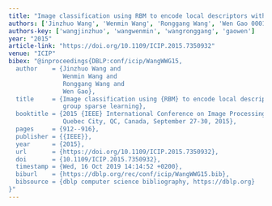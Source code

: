 ```yaml
---
title: "Image classification using RBM to encode local descriptors with group sparse learning"
authors: ['Jinzhuo Wang', 'Wenmin Wang', 'Ronggang Wang', 'Wen Gao 0001']
authors-key: ['wangjinzhuo', 'wangwenmin', 'wangronggang', 'gaowen']
year: "2015"
article-link: "https://doi.org/10.1109/ICIP.2015.7350932"
venue: "ICIP"
bibex: "@inproceedings{DBLP:conf/icip/WangWWG15,
  author    = {Jinzhuo Wang and
               Wenmin Wang and
               Ronggang Wang and
               Wen Gao},
  title     = {Image classification using {RBM} to encode local descriptors with
               group sparse learning},
  booktitle = {2015 {IEEE} International Conference on Image Processing, {ICIP} 2015,
               Quebec City, QC, Canada, September 27-30, 2015},
  pages     = {912--916},
  publisher = {{IEEE}},
  year      = {2015},
  url       = {https://doi.org/10.1109/ICIP.2015.7350932},
  doi       = {10.1109/ICIP.2015.7350932},
  timestamp = {Wed, 16 Oct 2019 14:14:52 +0200},
  biburl    = {https://dblp.org/rec/conf/icip/WangWWG15.bib},
  bibsource = {dblp computer science bibliography, https://dblp.org}
}"
---
```

